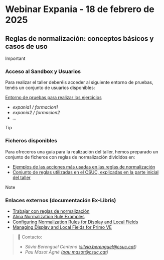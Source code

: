 # Webinar Expania - 18 de febrero de 2025
## Reglas de normalización: conceptos básicos y casos de uso
> [!IMPORTANT]
> ### Acceso al Sandbox y Usuarios
> Para realizar el taller deberéis acceder al siguiente entorno de pruebas, tenéis un conjunto de usuarios disponibles:
> 
> [Entorno de pruebas para realizar los ejercicios](https://sandbox03-eu.alma.exlibrisgroup.com/mng/login?institute=34CSUC_NETWORK&auth=local)
>
> - _expania1 / formacion1_
> - _expania2 / formacion2_
> - _..._

> [!TIP]
> ### Ficheros disponibles
> Para ofreceros una guía para la realización del taller, hemos preparado un conjunto de ficheros con reglas de normalización divididos en:
> - [Ejemplos de las acciones más usadas en las reglas de normalización](Ejemplos/)
> - [Conjunto de reglas utilizadas en el CSUC, explicadas en la parte inicial del taller](ReglasCSUC/)

> [!NOTE]
> ### Enlaces externos (documentación Ex-Libris)
> - [Trabajar con reglas de normalización](https://knowledge.exlibrisgroup.com/Alma/Product_Documentation/Alma_Online_Help_(Espa%C3%B1ol)/Gesti%C3%B3n_de_metadatos/140Trabajar_con_reglas/020Trabajar_con_reglas_de_normalizaci%C3%B3n)
> - [Alma Normalization Rule Examples](https://developers.exlibrisgroup.com/blog/alma-normalization-rule-examples/)
> - [Configuring Normalization Rules for Display and Local Fields](https://knowledge.exlibrisgroup.com/Primo/Product_Documentation/020Primo_VE/Primo_VE_(English)/050Display_Configuration/Configuring_Normalization_Rules_for_Display_and_Local_Fields)
> - [Managing Display and Local Fields for Primo VE](https://knowledge.exlibrisgroup.com/Primo/Product_Documentation/020Primo_VE/Primo_VE_(English)/050Display_Configuration/040Configuring_Local_Display_and_Search_Fields_for_Primo_VE)

> :email: Contacto:
> - _Silvia Berenguel Centeno (silvia.berenguel@csuc.cat)_
> - _Pau Masot Agné (pau.masot@csuc.cat)_
